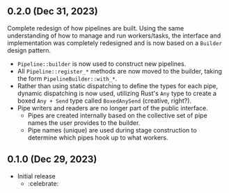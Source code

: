 ## 0.2.0 (Dec 31, 2023)

Complete redesign of how pipelines are built. Using the same understanding of how to manage and run workers/tasks,
the interface and implementation was completely redesigned and is now based on a `Builder` design pattern.
* `Pipeline::builder` is now used to construct new pipelines.
* All `Pipeline::register_*` methods are now moved to the builder, taking the form `PipelineBuilder::with_*`.
* Rather than using static dispatching to define the types for each pipe, dynamic dispatching is now used, utilizing
  Rust's `Any` type to create a boxed `Any + Send` type called `BoxedAnySend` (creative, right?).
* Pipe writers and readers are no longer part of the public interface.
  * Pipes are created internally based on the collective set of pipe names the user provides to the builder.
  * Pipe names (unique) are used during stage construction to determine which pipes hook up to what workers.

## 0.1.0 (Dec 29, 2023)

* Initial release
  * :celebrate:
